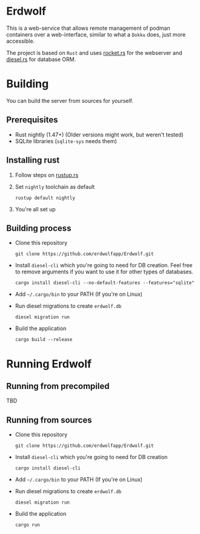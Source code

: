 # Erdwolf
This is a web-service that allows remote management of podman containers over a web-interface, similar to what a `Dokku` does, just more accessible.

The project is based on `Rust` and uses [rocket.rs](https://rocket.rs) for the webserver and [diesel.rs](https://diesel.rs) for database ORM.

# Building
You can build the server from sources for yourself.

## Prerequisites
- Rust nightly (1.47+) (Older versions might work, but weren't tested)
- SQLite libraries (`sqlite-sys` needs them)

## Installing rust
1.    Follow steps on [rustup.rs](https://rustup.rs)
2.    Set `nightly` toolchain as default

      ```rustup default nightly```
3.    You're all set up

## Building process

- Clone this repository
    ```
    git clone https://github.com/erdwolfapp/Erdwolf.git
    ```

- Install `diesel-cli` which you're going to need for DB creation. Feel free to remove arguments if you want to use it for other types of databases.
    ```
    cargo install diesel-cli --no-default-features --features="sqlite"
    ```

- Add `~/.cargo/bin` to your PATH (If you're on Linux)
- Run diesel migrations to create `erdwolf.db`
    ```
    diesel migration run
    ```
- Build the application
    ```
    cargo build --release
    ```

# Running Erdwolf
## Running from precompiled
TBD
## Running from sources
- Clone this repository
    ```
    git clone https://github.com/erdwolfapp/Erdwolf.git
    ```

- Install `diesel-cli` which you're going to need for DB creation
    ```
    cargo install diesel-cli
    ```

- Add `~/.cargo/bin` to your PATH (If you're on Linux)
- Run diesel migrations to create `erdwolf.db`
    ```
    diesel migration run
    ```
- Build the application
    ```
    cargo run
    ```